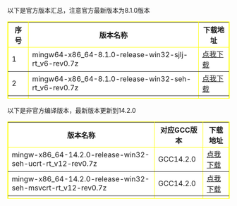 以下是官方版本汇总，注意官方最新版本为8.1.0版本
<table border = "1px" bgcolor = "white" bordercolor = "yellow" width = "300px" height = "175px">
<thead><tr><th>序号</th><th>版本名称</th><th>下载地址</th></tr></thead>
<tbody>
<tr><td>1</td><td>mingw64-x86_64-8.1.0-release-win32-sjlj-rt_v6-rev0.7z</td><td><a href="https://mbd.pub/o/bread/ZpyUkp9p">点我下载</a></td></tr>
<tr><td>2</td><td>mingw64-x86_64-8.1.0-release-win32-seh-rt_v6-rev0.7z</td><td><a href="https://mbd.pub/o/bread/ZpyUkp9q">点我下载</a></td></tr>
<tr><td>3</td><td>mingw64-x86_64-8.1.0-release-posix-seh-rt_v6-rev0.7z</td><td><a href="https://mbd.pub/o/bread/ZpyUkp5x">点我下载</a></td></tr>
<tr><td>4</td><td>mingw64-x86_64-8.1.0-release-posix-sjlj-rt_v6-rev0.7z</td><td><a href="https://mbd.pub/o/bread/ZpyUkp5w">点我下载</a></td></tr>
<tr><td>5</td><td>mingw64-x86_64-7.3.0-release-win32-seh-rt_v5-rev0.7z</td><td><a href="https://mbd.pub/o/bread/ZpyUkp5u">点我下载</a></td></tr>
<tr><td>6</td><td>mingw64-x86_64-7.3.0-release-win32-sjlj-rt_v5-rev0.7z</td><td><a href="https://mbd.pub/o/bread/ZpyUkp5t">点我下载</a></td></tr>
<tr><td>7</td><td>mingw64-x86_64-7.3.0-release-posix-sjlj-rt_v5-rev0.7z</td><td><a href="https://mbd.pub/o/bread/ZpyUkp5s">点我下载</a></td></tr>
<tr><td>8</td><td>mingw64-x86_64-7.3.0-release-posix-seh-rt_v5-rev0.7z</td><td><a href="https://mbd.pub/o/bread/ZpyUkp5r">点我下载</a></td></tr>
<tr><td>9</td><td>mingw64-x86_64-6.4.0-release-win32-sjlj-rt_v5-rev0.7z</td><td><a href="https://mbd.pub/o/bread/ZpyUkp5q">点我下载</a></td></tr>
<tr><td>10</td><td>mingw64-x86_64-6.4.0-release-win32-seh-rt_v5-rev0.7z</td><td><a href="https://mbd.pub/o/bread/ZpyUkp5p">点我下载</a></td></tr>
<tr><td>11</td><td>mingw-x86_64-6.4.0-release-posix-sjlj-rt_v5-rev0.7z</td><td><a href="https://mbd.pub/o/bread/ZpyUkp1x">点我下载</a></td></tr>
<tr><td>12</td><td>mingw-x86_64-6.4.0-release-posix-seh-rt_v5-rev0.7z</td><td><a href="https://mbd.pub/o/bread/ZpyUkp1y">点我下载</a></td></tr>
<tr><td>13</td><td>mingw64-x86_64-6.3.0-release-win32-seh-rt_v5-rev1.7z</td><td><a href="https://mbd.pub/o/bread/ZpyUkp1v">点我下载</a></td></tr>
<tr><td>14</td><td>mingw64-x86_64-6.3.0-release-win32-sjlj-rt_v5-rev1.7z</td><td><a href="https://mbd.pub/o/bread/ZpyUkp1w">点我下载</a></td></tr>
<tr><td>15</td><td>mingw-x86_64-6.3.0-release-posix-sjlj-rt_v5-rev1.7z</td><td><a href="https://mbd.pub/o/bread/ZpyUkp1t">点我下载</a></td></tr>
<tr><td>16</td><td>mingw-x86_64-6.3.0-release-posix-seh-rt_v5-rev1.7z</td><td><a href="https://mbd.pub/o/bread/ZpyUkp1u">点我下载</a></td></tr>
<tr><td>17</td><td>mingw64-x86_64-5.4.0-release-win32-sjlj-rt_v5-rev0.7z</td><td><a href="https://mbd.pub/o/bread/ZpyUkp1q">点我下载</a></td></tr>
<tr><td>18</td><td>mingw64-x86_64-5.4.0-release-win32-seh-rt_v5-rev0.7z</td><td><a href="https://mbd.pub/o/bread/ZpyUkp1r">点我下载</a></td></tr>
<tr><td>19</td><td>mingw64-x86_64-5.4.0-release-posix-sjlj-rt_v5-rev0.7z</td><td><a href="https://mbd.pub/o/bread/ZpyUkpxy">点我下载</a></td></tr>
<tr><td>20</td><td>mingw64-x86_64-5.4.0-release-posix-seh-rt_v5-rev0.7z</td><td><a href="https://mbd.pub/o/bread/ZpyUkpxx">点我下载</a></td></tr>
<tr><td>21</td><td>mingw64-x86_64-5.3.0-release-win32-sjlj-rt_v4-rev0.7z</td><td><a href="https://mbd.pub/o/bread/ZpyUkpxw">点我下载</a></td></tr>
<tr><td>22</td><td>mingw64-x86_64-5.3.0-release-win32-seh-rt_v4-rev0.7z</td><td><a href="https://mbd.pub/o/bread/ZpyUkpxt">点我下载</a></td></tr>
<tr><td>23</td><td>mingw64-x86_64-5.3.0-release-posix-sjlj-rt_v4-rev0.7z</td><td><a href="https://mbd.pub/o/bread/ZpyUkpxu">点我下载</a></td></tr>
<tr><td>24</td><td>mingw64-x86_64-4.9.2-release-win32-sjlj-rt_v3-rev1.7z</td><td><a href="https://mbd.pub/o/bread/ZpyUkpxr">点我下载</a></td></tr>
<tr><td>25</td><td>mingw64-x86_64-4.9.2-release-win32-seh-rt_v3-rev1.7z</td><td><a href="https://mbd.pub/o/bread/ZpyUkpxs">点我下载</a></td></tr>
<tr><td>26</td><td>mingw64-x86_64-4.9.2-release-posix-sjlj-rt_v3-rev1.7z</td><td><a href="https://mbd.pub/o/bread/ZpyUkpxp">点我下载</a></td></tr>
<tr><td>27</td><td>mingw64-x86_64-4.9.2-release-posix-seh-rt_v3-rev1.7z</td><td><a href="https://mbd.pub/o/bread/ZpyUkpxq">点我下载</a></td></tr>
<tr><td>28</td><td>mingw64-x86_64-4.9.1-release-win32-sjlj-rt_v3-rev3.7z</td><td><a href="https://mbd.pub/o/bread/ZpyUkptx">点我下载</a></td></tr>
<tr><td>29</td><td>mingw64-x86_64-4.9.1-release-win32-seh-rt_v3-rev3.7z</td><td><a href="https://mbd.pub/o/bread/ZpyUkpty">点我下载</a></td></tr>
<tr><td>30</td><td>mingw64-x86_64-4.9.1-release-posix-sjlj-rt_v3-rev3.7z</td><td><a href="https://mbd.pub/o/bread/ZpyUkptw">点我下载</a></td></tr>
<tr><td>31</td><td>mingw64-x86_64-4.9.1-release-posix-seh-rt_v3-rev3.7z</td><td><a href="https://mbd.pub/o/bread/ZpyUkptv">点我下载</a></td></tr>
<tr><td>32</td><td>mingw-x86_64-4.8.2-release-win32-seh-rt_v3-rev4.7z</td><td><a href="https://mbd.pub/o/bread/ZpyUkptu">点我下载</a></td></tr>
<tr><td>33</td><td>mingw64-x86_64-4.8.2-release-posix-sjlj-rt_v3-rev4.7z</td><td><a href="https://mbd.pub/o/bread/ZpyUkpts">点我下载</a></td></tr>
<tr><td>34</td><td>mingw64-x86_64-4.8.2-release-posix-seh-rt_v3-rev0.7z</td><td><a href="https://mbd.pub/o/bread/ZpyUkptq">点我下载</a></td></tr>
</tbody>
</table>

以下是非官方编译版本，最新版本更新到14.2.0
<table border = "1px" bgcolor = "white" bordercolor = "yellow" width = "300px" height = "175px">
<thead><tr><th>版本名称</th><th>对应GCC版本</th><th>下载地址</th></tr></thead>
<tbody>
<tr><td>mingw-x86_64-14.2.0-release-win32-seh-ucrt-rt_v12-rev0.7z</td><td>GCC14.2.0</td><td><a href="https://mbd.pub/o/bread/ZpyXlJxu">点我下载</a></td></tr>
<tr><td>mingw-x86_64-14.2.0-release-win32-seh-msvcrt-rt_v12-rev0.7z</td><td>GCC14.2.0</td><td><a href="https://mbd.pub/o/bread/ZpyXlJxv">点我下载</a></td></tr>
<tr><td>mingw-x86_64-14.2.0-release-posix-seh-msvcrt-rt_v12-rev0.7z</td><td>GCC14.2.0</td><td><a href="https://mbd.pub/o/bread/ZpyXlJxt">点我下载</a></td></tr>
<tr><td>mingw-x86_64-14.2.0-release-posix-seh-ucrt-rt_v12-rev0.7z</td><td>GCC14.2.0</td><td><a href="https://mbd.pub/o/bread/ZpyXlJxs">点我下载</a></td></tr>
<tr><td>mingw-x86_64-14.2.0-release-mcf-seh-ucrt-rt_v12-rev0.7z</td><td>GCC14.2.0</td><td><a href="https://mbd.pub/o/bread/ZpyXlJxp">点我下载</a></td></tr>
<tr><td>mingw-x86_64-14.1.0-release-win32-seh-ucrt-rt_v12-rev0.7z</td><td>GCC14.1.0</td><td><a href="https://mbd.pub/o/bread/ZpyXlJxq">点我下载</a></td></tr>
<tr><td>mingw-x86_64-14.1.0-release-win32-seh-msvcrt-rt_v12-rev0.7z</td><td>GCC14.1.0</td><td><a href="https://mbd.pub/o/bread/ZpyXlJtx">点我下载</a></td></tr>
<tr><td>mingw-x86_64-14.1.0-release-posix-seh-ucrt-rt_v12-rev0.7z</td><td>GCC14.1.0</td><td><a href="https://mbd.pub/o/bread/ZpyXlJty">点我下载</a></td></tr>
<tr><td>mingw-x86_64-14.1.0-release-posix-seh-msvcrt-rt_v12-rev0.7z</td><td>GCC14.1.0</td><td><a href="https://mbd.pub/o/bread/ZpyXlJtw">点我下载</a></td></tr>
<tr><td>mingw-x86_64-14.1.0-release-mcf-seh-ucrt-rt_v12-rev0.7z</td><td>GCC14.1.0</td><td><a href="https://mbd.pub/o/bread/ZpyXlJtv">点我下载</a></td></tr>
<tr><td>mingw-x86_64-13.2.0-release-win32-seh-ucrt-rt_v11-rev1.7z</td><td>GCC13.2.0</td><td><a href="https://mbd.pub/o/bread/ZpyXlJtu">点我下载</a></td></tr>
<tr><td>mingw-x86_64-13.2.0-release-win32-seh-msvcrt-rt_v11-rev1.7z</td><td>GCC13.2.0</td><td><a href="https://mbd.pub/o/bread/ZpyXlJtt">点我下载</a></td></tr>
<tr><td>mingw-x86_64-13.2.0-release-posix-seh-ucrt-rt_v11-rev1.7z</td><td>GCC13.2.0</td><td><a href="https://mbd.pub/o/bread/ZpyXlJts">点我下载</a></td></tr>
<tr><td>mingw-x86_64-13.2.0-release-posix-seh-msvcrt-rt_v11-rev1.7z</td><td>GCC13.2.0</td><td><a href="https://mbd.pub/o/bread/ZpyXlJtq">点我下载</a></td></tr>
<tr><td>mingw-x86_64-13.2.0-release-mcf-seh-ucrt-rt_v11-rev1.7z</td><td>GCC13.2.0</td><td><a href="https://mbd.pub/o/bread/ZpyXlJtr">点我下载</a></td></tr>
<tr><td>mingw-x86_64-13.1.0-release-win32-seh-ucrt-rt_v11-rev1.7z</td><td>GCC13.1.0</td><td><a href="https://mbd.pub/o/bread/ZpyXlJpy">点我下载</a></td></tr>
<tr><td>mingw-x86_64-13.1.0-release-win32-seh-msvcrt-rt_v11-rev1.7z</td><td>GCC13.1.0</td><td><a href="https://mbd.pub/o/bread/ZpyXlJtp">点我下载</a></td></tr>
<tr><td>mingw-x86_64-13.1.0-release-posix-seh-ucrt-rt_v11-rev1.7z</td><td>GCC13.1.0</td><td><a href="https://mbd.pub/o/bread/ZpyXlJpw">点我下载</a></td></tr>
<tr><td>mingw-x86_64-13.1.0-release-posix-seh-msvcrt-rt_v11-rev1.7z</td><td>GCC13.1.0</td><td><a href="https://mbd.pub/o/bread/ZpyXlJpx">点我下载</a></td></tr>
<tr><td>mingw-x86_64-12.2.0-release-win32-sjlj-rt_v10-rev0.7z</td><td>GCC12.2.0</td><td><a href="https://mbd.pub/o/bread/ZpyXlJpu">点我下载</a></td></tr>
<tr><td>mingw-x86_64-12.2.0-release-win32-seh-rt_v10-rev0.7z</td><td>GCC12.2.0</td><td><a href="https://mbd.pub/o/bread/ZpyXlJpv">点我下载</a></td></tr>
<tr><td>mingw-x86_64-12.2.0-release-posix-seh-rt_v10-rev0.7z</td><td>GCC12.2.0</td><td><a href="https://mbd.pub/o/bread/ZpyXlJps">点我下载</a></td></tr>
<tr><td>mingw-x86_64-12.2.0-release-posix-sjlj-rt_v10-rev0.7z</td><td>GCC12.2.0</td><td><a href="https://mbd.pub/o/bread/ZpyXlJpr">点我下载</a></td></tr>
<tr><td>mingw-x86_64-12.1.0-release-win32-sjlj-rt_v10-rev3.7z</td><td>GCC12.1.0</td><td><a href="https://mbd.pub/o/bread/ZpyXlJpp">点我下载</a></td></tr>
<tr><td>mingw-x86_64-12.1.0-release-win32-seh-rt_v10-rev3.7z</td><td>GCC12.1.0</td><td><a href="https://mbd.pub/o/bread/ZpyXlJpq">点我下载</a></td></tr>
<tr><td>mingw-x86_64-12.1.0-release-posix-sjlj-rt_v10-rev3.7z</td><td>GCC12.1.0</td><td><a href="https://mbd.pub/o/bread/ZpyXlJlx">点我下载</a></td></tr>
<tr><td>mingw-x86_64-12.1.0-release-posix-seh-rt_v10-rev3.7z</td><td>GCC12.1.0</td><td><a href="https://mbd.pub/o/bread/ZpyXlJly">点我下载</a></td></tr>
<tr><td>mingw-x86_64-11.2.0-release-win32-sjlj-rt_v9-rev0.7z</td><td>GCC11.2.0</td><td><a href="https://mbd.pub/o/bread/ZpyXlJlv">点我下载</a></td></tr>
<tr><td>mingw-x86_64-11.2.0-release-win32-seh-rt_v9-rev0.7z</td><td>GCC11.2.0</td><td><a href="https://mbd.pub/o/bread/ZpyXlJlw">点我下载</a></td></tr>
<tr><td>mingw-x86_64-11.2.0-release-posix-sjlj-rt_v9-rev0.7z</td><td>GCC11.2.0</td><td><a href="https://mbd.pub/o/bread/ZpyXlJlt">点我下载</a></td></tr>
<tr><td>mingw-x86_64-11.2.0-release-posix-seh-rt_v9-rev0.7z</td><td>GCC11.2.0</td><td><a href="https://mbd.pub/o/bread/ZpyXlJlu">点我下载</a></td></tr>
<tr><td>mingw-x86_64-8.5.0-release-win32-sjlj-rt_v10-rev0.7z</td><td>GCC8.5.0</td><td><a href="https://mbd.pub/o/bread/ZpyXlJlr">点我下载</a></td></tr>
<tr><td>mingw-x86_64-8.5.0-release-win32-seh-rt_v10-rev0.7z</td><td>GCC8.5.0</td><td><a href="https://mbd.pub/o/bread/ZpyXlJls">点我下载</a></td></tr>
<tr><td>mingw-x86_64-8.5.0-release-posix-sjlj-rt_v10-rev0.7z</td><td>GCC8.5.0</td><td><a href="https://mbd.pub/o/bread/ZpyXlJlq">点我下载</a></td></tr>
<tr><td>mingw-x86_64-8.5.0-release-posix-seh-rt_v10-rev0.7z</td><td>GCC8.5.0</td><td><a href="https://mbd.pub/o/bread/ZpyXlJlp">点我下载</a></td></tr>
</tbody>
</table>
